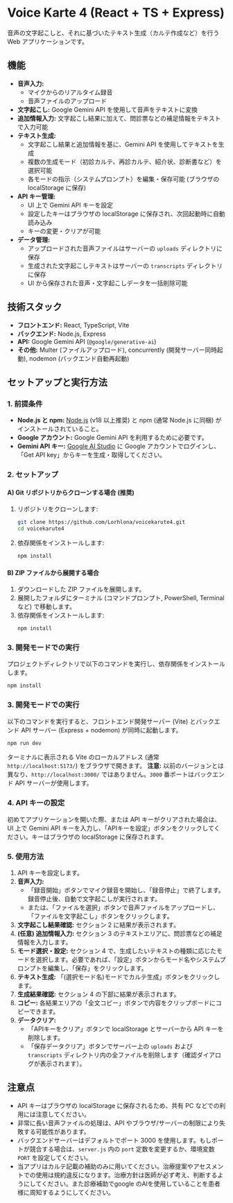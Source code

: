 # Voice Karte 4 (React + TS + Express)

音声の文字起こしと、それに基づいたテキスト生成（カルテ作成など）を行う Web アプリケーションです。

## 機能

*   **音声入力:**
    *   マイクからのリアルタイム録音
    *   音声ファイルのアップロード
*   **文字起こし:** Google Gemini API を使用して音声をテキストに変換
*   **追加情報入力:** 文字起こし結果に加えて、問診票などの補足情報をテキストで入力可能
*   **テキスト生成:**
    *   文字起こし結果と追加情報を基に、Gemini API を使用してテキストを生成
    *   複数の生成モード（初診カルテ、再診カルテ、紹介状、診断書など）を選択可能
    *   各モードの指示（システムプロンプト）を編集・保存可能 (ブラウザの localStorage に保存)
*   **API キー管理:**
    *   UI 上で Gemini API キーを設定
    *   設定したキーはブラウザの localStorage に保存され、次回起動時に自動読み込み
    *   キーの変更・クリアが可能
*   **データ管理:**
    *   アップロードされた音声ファイルはサーバーの `uploads` ディレクトリに保存
    *   生成された文字起こしテキストはサーバーの `transcripts` ディレクトリに保存
    *   UI から保存された音声・文字起こしデータを一括削除可能

## 技術スタック

*   **フロントエンド:** React, TypeScript, Vite
*   **バックエンド:** Node.js, Express
*   **API:** Google Gemini API (`@google/generative-ai`)
*   **その他:** Multer (ファイルアップロード), concurrently (開発サーバー同時起動), nodemon (バックエンド自動再起動)

## セットアップと実行方法

### 1. 前提条件

*   **Node.js と npm:** [Node.js](https://nodejs.org/) (v18 以上推奨) と npm (通常 Node.js に同梱) がインストールされていること。
*   **Google アカウント:** Google Gemini API を利用するために必要です。
*   **Gemini API キー:** [Google AI Studio](https://aistudio.google.com/) に Google アカウントでログインし、「Get API key」からキーを生成・取得してください。

### 2. セットアップ

#### A) Git リポジトリからクローンする場合 (推奨)

1.  リポジトリをクローンします:
    ```bash
    git clone https://github.com/Lorhlona/voicekarute4.git
    cd voicekarute4
    ```
2.  依存関係をインストールします:
    ```bash
    npm install
    ```

#### B) ZIP ファイルから展開する場合

1.  ダウンロードした ZIP ファイルを展開します。
2.  展開したフォルダにターミナル (コマンドプロンプト, PowerShell, Terminal など) で移動します。
3.  依存関係をインストールします:
    ```bash
    npm install
    ```

### 3. 開発モードでの実行

プロジェクトディレクトリで以下のコマンドを実行し、依存関係をインストールします。

```bash
npm install
```

### 3. 開発モードでの実行

以下のコマンドを実行すると、フロントエンド開発サーバー (Vite) とバックエンド API サーバー (Express + nodemon) が同時に起動します。

```bash
npm run dev
```

ターミナルに表示される Vite のローカルアドレス (通常 `http://localhost:5173/`) をブラウザで開きます。
**注意:** 以前のバージョンとは異なり、`http://localhost:3000/` ではありません。`3000` 番ポートはバックエンド API サーバーが使用します。

### 4. API キーの設定

初めてアプリケーションを開いた際、または API キーがクリアされた場合は、UI 上で Gemini API キーを入力し、「APIキーを設定」ボタンをクリックしてください。キーはブラウザの localStorage に保存されます。

### 5. 使用方法

1.  API キーを設定します。
2.  **音声入力:**
    *   「録音開始」ボタンでマイク録音を開始し、「録音停止」で終了します。録音停止後、自動で文字起こしが実行されます。
    *   または、「ファイルを選択」ボタンで音声ファイルをアップロードし、「ファイルを文字起こし」ボタンをクリックします。
3.  **文字起こし結果確認:** セクション 2 に結果が表示されます。
4.  **(任意) 追加情報入力:** セクション 3 のテキストエリアに、問診票などの補足情報を入力します。
5.  **モード選択・設定:** セクション 4 で、生成したいテキストの種類に応じたモードを選択します。必要であれば、「設定」ボタンからモード名やシステムプロンプトを編集し、「保存」をクリックします。
6.  **テキスト生成:** 「(選択モード名)モードでカルテ生成」ボタンをクリックします。
7.  **生成結果確認:** セクション 4 の下部に結果が表示されます。
8.  **コピー:** 各結果エリアの「全文コピー」ボタンで内容をクリップボードにコピーできます。
9.  **データクリア:**
    *   「APIキーをクリア」ボタンで localStorage とサーバーから API キーを削除します。
    *   「保存データクリア」ボタンでサーバー上の `uploads` および `transcripts` ディレクトリ内の全ファイルを削除します（確認ダイアログが表示されます）。

## 注意点

*   API キーはブラウザの localStorage に保存されるため、共有 PC などでの利用には注意してください。
*   非常に長い音声ファイルの処理は、API やブラウザ/サーバーの制限により失敗する可能性があります。
*   バックエンドサーバーはデフォルトでポート 3000 を使用します。もしポートが競合する場合は、`server.js` 内の `port` 定数を変更するか、環境変数 `PORT` を設定してください。
*   当アプリはカルテ記載の補助のみに用いてください。治療提案やアセスメントでの使用は規約違反になります。治療方針は医師が必ず考え、判断するようにしてください。また診療補助でgoogle のAIを使用していることを患者様に周知するようにしてください。
